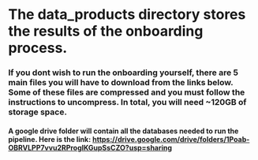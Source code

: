 # The data_products directory stores the results of the onboarding process. 
### If you dont wish to run the onboarding yourself, there are 5 main files you will have to download from the links below. Some of these files are compressed and you must follow the instructions to uncompress. In total, you will need ~120GB of storage space.


#### A google drive folder will contain all the databases needed to run the pipeline. Here is the link: https://drive.google.com/drive/folders/1Poab-OBRVLPP7vvu2RProglKGupSsCZO?usp=sharing
